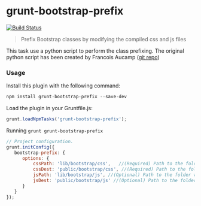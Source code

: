 grunt-bootstrap-prefix
================

[![Build Status](https://travis-ci.org/cm0s/grunt-bootstrap-prefix.svg?branch=master)](https://travis-ci.org/cm0s/grunt-bootstrap-prefix)

> Prefix Bootstrap classes by modifying the compiled css and js files

This task use a python script to perform the class prefixing.
The original python script has been created by Francois Aucamp ([git repo](https://github.com/faucamp/bootstrap_namespace_prefixer))


### Usage
Install this plugin with the following command:

```js
npm install grunt-bootstrap-prefix --save-dev
```

Load the plugin in your Gruntfile.js:

```js
grunt.loadNpmTasks('grunt-bootstrap-prefix');
```

Running `grunt grunt-bootstrap-prefix`

```js
// Project configuration.
grunt.initConfig({
   bootstrap-prefix: {
      options: {
          cssPath: 'lib/bootstrap/css',   //(Required) Path to the folder where are located the bootstrap CSS files
          cssDest: 'public/bootstrap/css', //(Required) Path to the folder where will be created the prefixed CSS files
          jsPath: 'lib/bootstrap/js', //(Optional) Path to the folder where are located the bootstrap JS files
          jsDest: 'public/bootstrap/js' //(Optional) Path to the folder where will be created the prefixed JS files
      }
   }
});
```